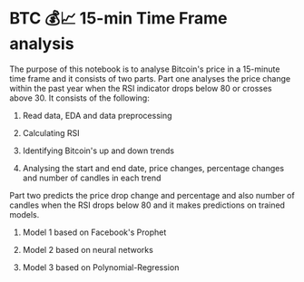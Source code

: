 # BTC 💰📈 15-min Time Frame analysis

The purpose of this notebook is to analyse Bitcoin's price in a 15-minute time frame and it consists of two parts. Part one analyses the price change within the past year when the RSI indicator drops below 80 or crosses above 30. It consists of the following:

1) Read data, EDA and data preprocessing 

2) Calculating RSI

3) Identifying Bitcoin's up and down trends

4) Analysing the start and end date, price changes, percentage changes and number of candles in each trend

Part two predicts the price drop change and percentage and also number of candles when the RSI drops below 80 and it makes predictions on trained models.
1) Model 1 based on Facebook's Prophet

2) Model 2 based on neural networks

3) Model 3 based on Polynomial-Regression
